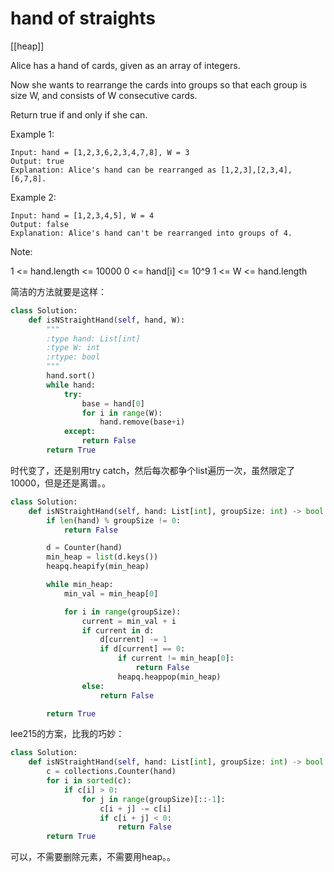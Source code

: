 # hand of straights

[[heap]]

Alice has a hand of cards, given as an array of integers.

Now she wants to rearrange the cards into groups so that each group is size W, and consists of W consecutive cards.

Return true if and only if she can.

Example 1:

```text
Input: hand = [1,2,3,6,2,3,4,7,8], W = 3
Output: true
Explanation: Alice's hand can be rearranged as [1,2,3],[2,3,4],[6,7,8].
```

Example 2:

```text
Input: hand = [1,2,3,4,5], W = 4
Output: false
Explanation: Alice's hand can't be rearranged into groups of 4.
```

Note:

1 <= hand.length <= 10000
0 <= hand[i] <= 10^9
1 <= W <= hand.length

简洁的方法就要是这样：

```python
class Solution:
    def isNStraightHand(self, hand, W):
        """
        :type hand: List[int]
        :type W: int
        :rtype: bool
        """
        hand.sort()
        while hand:
            try:
                base = hand[0]
                for i in range(W):
                    hand.remove(base+i)        
            except:
                return False
        return True
```

时代变了，还是别用try catch，然后每次都争个list遍历一次，虽然限定了10000，但是还是离谱。。

```python
class Solution:
    def isNStraightHand(self, hand: List[int], groupSize: int) -> bool:
        if len(hand) % groupSize != 0:
            return False

        d = Counter(hand)
        min_heap = list(d.keys())
        heapq.heapify(min_heap)

        while min_heap:
            min_val = min_heap[0]

            for i in range(groupSize):
                current = min_val + i
                if current in d:
                    d[current] -= 1
                    if d[current] == 0:
                        if current != min_heap[0]:
                            return False
                        heapq.heappop(min_heap)
                else:
                    return False

        return True
```

lee215的方案，比我的巧妙：

```python
class Solution:
    def isNStraightHand(self, hand: List[int], groupSize: int) -> bool:
        c = collections.Counter(hand)
        for i in sorted(c):
            if c[i] > 0:
                for j in range(groupSize)[::-1]:
                    c[i + j] -= c[i]
                    if c[i + j] < 0:
                        return False
        return True
```

可以，不需要删除元素，不需要用heap。。
